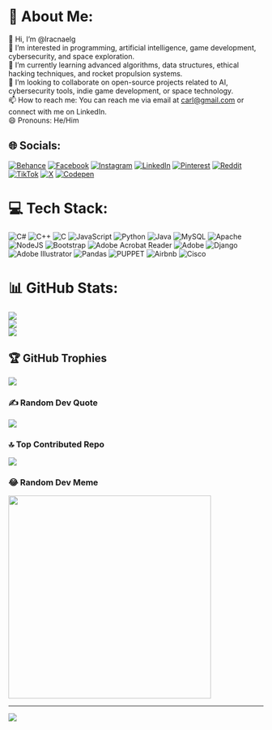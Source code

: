 # 💫 About Me:
👋 Hi, I’m @lracnaelg<br>👀 I’m interested in programming, artificial intelligence, game development, cybersecurity, and space exploration.<br>🌱 I’m currently learning advanced algorithms, data structures, ethical hacking techniques, and rocket propulsion systems.<br>💞️ I’m looking to collaborate on open-source projects related to AI, cybersecurity tools, indie game development, or space technology.<br>📫 How to reach me: You can reach me via email at carl@gmail.com or connect with me on LinkedIn.<br>😄 Pronouns: He/Him<br>


## 🌐 Socials:
[![Behance](https://img.shields.io/badge/Behance-1769ff?logo=behance&logoColor=white)](https://behance.net/Halaman) [![Facebook](https://img.shields.io/badge/Facebook-%231877F2.svg?logo=Facebook&logoColor=white)](https://facebook.com/CarlJustineGlean) [![Instagram](https://img.shields.io/badge/Instagram-%23E4405F.svg?logo=Instagram&logoColor=white)](https://instagram.com/lracnaelg) [![LinkedIn](https://img.shields.io/badge/LinkedIn-%230077B5.svg?logo=linkedin&logoColor=white)](https://linkedin.com/in/Hatdog) [![Pinterest](https://img.shields.io/badge/Pinterest-%23E60023.svg?logo=Pinterest&logoColor=white)](https://pinterest.com/Hamburger) [![Reddit](https://img.shields.io/badge/Reddit-%23FF4500.svg?logo=Reddit&logoColor=white)](https://reddit.com/user/Hanger) [![TikTok](https://img.shields.io/badge/TikTok-%23000000.svg?logo=TikTok&logoColor=white)](https://tiktok.com/@Hamster) [![X](https://img.shields.io/badge/X-black.svg?logo=X&logoColor=white)](https://x.com/Hatspot) [![Codepen](https://img.shields.io/badge/Codepen-000000?style=for-the-badge&logo=codepen&logoColor=white)](https://codepen.io/Halimaw) 

# 💻 Tech Stack:
![C#](https://img.shields.io/badge/c%23-%23239120.svg?style=for-the-badge&logo=csharp&logoColor=white) ![C++](https://img.shields.io/badge/c++-%2300599C.svg?style=for-the-badge&logo=c%2B%2B&logoColor=white) ![C](https://img.shields.io/badge/c-%2300599C.svg?style=for-the-badge&logo=c&logoColor=white) ![JavaScript](https://img.shields.io/badge/javascript-%23323330.svg?style=for-the-badge&logo=javascript&logoColor=%23F7DF1E) ![Python](https://img.shields.io/badge/python-3670A0?style=for-the-badge&logo=python&logoColor=ffdd54) ![Java](https://img.shields.io/badge/java-%23ED8B00.svg?style=for-the-badge&logo=openjdk&logoColor=white) ![MySQL](https://img.shields.io/badge/mysql-%2300000f.svg?style=for-the-badge&logo=mysql&logoColor=white) ![Apache](https://img.shields.io/badge/apache-%23D42029.svg?style=for-the-badge&logo=apache&logoColor=white) ![NodeJS](https://img.shields.io/badge/node.js-6DA55F?style=for-the-badge&logo=node.js&logoColor=white) ![Bootstrap](https://img.shields.io/badge/bootstrap-%238511FA.svg?style=for-the-badge&logo=bootstrap&logoColor=white) ![Adobe Acrobat Reader](https://img.shields.io/badge/Adobe%20Acrobat%20Reader-EC1C24.svg?style=for-the-badge&logo=Adobe%20Acrobat%20Reader&logoColor=white) ![Adobe](https://img.shields.io/badge/adobe-%23FF0000.svg?style=for-the-badge&logo=adobe&logoColor=white) ![Django](https://img.shields.io/badge/django-%23092E20.svg?style=for-the-badge&logo=django&logoColor=white) ![Adobe Illustrator](https://img.shields.io/badge/adobe%20illustrator-%23FF9A00.svg?style=for-the-badge&logo=adobe%20illustrator&logoColor=white) ![Pandas](https://img.shields.io/badge/pandas-%23150458.svg?style=for-the-badge&logo=pandas&logoColor=white) ![PUPPET](https://img.shields.io/badge/Puppet-02303A.svg?style=for-the-badge&logo=Puppet&logoColor=white&color=%23FFAE1A) ![Airbnb](https://img.shields.io/badge/Airbnb-%23ff5a5f.svg?style=for-the-badge&logo=Airbnb&logoColor=white) ![Cisco](https://img.shields.io/badge/cisco-%23049fd9.svg?style=for-the-badge&logo=cisco&logoColor=black)
# 📊 GitHub Stats:
![](https://github-readme-stats.vercel.app/api?username=lracnaelg&theme=yeblu&hide_border=false&include_all_commits=true&count_private=true)<br/>
![](https://github-readme-streak-stats.herokuapp.com/?user=lracnaelg&theme=yeblu&hide_border=false)<br/>
![](https://github-readme-stats.vercel.app/api/top-langs/?username=lracnaelg&theme=yeblu&hide_border=false&include_all_commits=true&count_private=true&layout=compact)

## 🏆 GitHub Trophies
![](https://github-profile-trophy.vercel.app/?username=lracnaelg&theme=monokai&no-frame=false&no-bg=true&margin-w=4)

### ✍️ Random Dev Quote
![](https://quotes-github-readme.vercel.app/api?type=horizontal&theme=radical)

### 🔝 Top Contributed Repo
![](https://github-contributor-stats.vercel.app/api?username=lracnaelg&limit=5&theme=dracula&combine_all_yearly_contributions=true)

### 😂 Random Dev Meme
<img src='https://randommeme-five.vercel.app/' style="height: 400px;"/>

---
[![](https://visitcount.itsvg.in/api?id=lracnaelg&icon=0&color=0)](https://visitcount.itsvg.in)

<!-- Proudly created with GPRM ( https://gprm.itsvg.in ) -->
